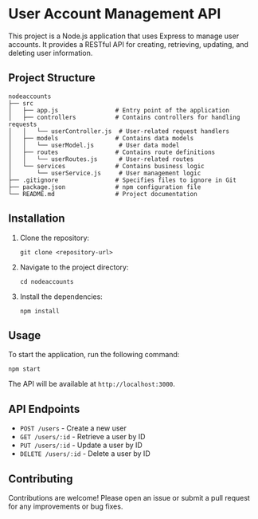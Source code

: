 # User Account Management API

This project is a Node.js application that uses Express to manage user accounts. It provides a RESTful API for creating, retrieving, updating, and deleting user information.

## Project Structure

```
nodeaccounts
├── src
│   ├── app.js                # Entry point of the application
│   ├── controllers           # Contains controllers for handling requests
│   │   └── userController.js  # User-related request handlers
│   ├── models                # Contains data models
│   │   └── userModel.js       # User data model
│   ├── routes                # Contains route definitions
│   │   └── userRoutes.js      # User-related routes
│   └── services              # Contains business logic
│       └── userService.js     # User management logic
├── .gitignore                # Specifies files to ignore in Git
├── package.json              # npm configuration file
└── README.md                 # Project documentation
```

## Installation

1. Clone the repository:
   ```
   git clone <repository-url>
   ```

2. Navigate to the project directory:
   ```
   cd nodeaccounts
   ```

3. Install the dependencies:
   ```
   npm install
   ```

## Usage

To start the application, run the following command:
```
npm start
```

The API will be available at `http://localhost:3000`.

## API Endpoints

- `POST /users` - Create a new user
- `GET /users/:id` - Retrieve a user by ID
- `PUT /users/:id` - Update a user by ID
- `DELETE /users/:id` - Delete a user by ID

## Contributing

Contributions are welcome! Please open an issue or submit a pull request for any improvements or bug fixes.